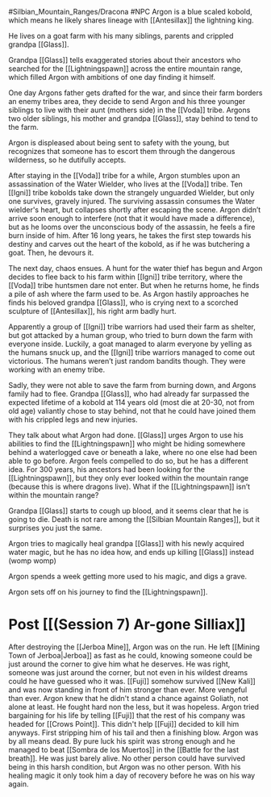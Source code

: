 #Silbian_Mountain_Ranges/Dracona #NPC 
Argon is a blue scaled kobold, which means he likely shares lineage with [[Antesillax]] the lightning king.

He lives on a goat farm with his many siblings, parents and crippled grandpa [[Glass]].

Grandpa [[Glass]] tells exaggerated stories about their ancestors who searched for the [[Lightningspawn]] across the entire mountain range, which filled Argon with ambitions of one day finding it himself.

One day Argons father gets drafted for the war, and since their farm borders an enemy tribes area, they decide to send Argon and his three younger siblings to live with their aunt (mothers side) in the [[Voda]] tribe. Argons two older siblings, his mother and grandpa [[Glass]], stay behind to tend to the farm.

Argon is displeased about being sent to safety with the young, but recognizes that someone has to escort them through the dangerous wilderness, so he dutifully accepts.

After staying in the [[Voda]] tribe for a while, Argon stumbles upon an assassination of the Water Wielder, who lives at the [[Voda]] tribe. Ten [[Igni]] tribe kobolds take down the strangely unguarded Wielder, but only one survives, gravely injured. The surviving assassin consumes the Water wielder's heart, but collapses shortly after escaping the scene. Argon didn’t arrive soon enough to interfere (not that it would have made a difference), but as he looms over the unconscious body of the assassin, he feels a fire burn inside of him. After 16 long years, he takes the first step towards his destiny and carves out the heart of the kobold, as if he was butchering a goat. Then, he devours it.

The next day, chaos ensues. A hunt for the water thief has begun and Argon decides to flee back to his farm within [[Igni]] tribe territory, where the [[Voda]] tribe huntsmen dare not enter. But when he returns home, he finds a pile of ash where the farm used to be. As Argon hastily approaches he finds his beloved grandpa [[Glass]], who is crying next to a scorched sculpture of [[Antesillax]], his right arm badly hurt.

Apparently a group of [[Igni]] tribe warriors had used their farm as shelter, but got attacked by a human group, who tried to burn down the farm with everyone inside. Luckily, a goat managed to alarm everyone by yelling as the humans snuck up, and the [[Igni]] tribe warriors managed to come out victorious. The humans weren’t just random bandits though. They were working with an enemy tribe.

Sadly, they were not able to save the farm from burning down, and Argons family had to flee. Grandpa [[Glass]], who had already far surpassed the expected lifetime of a kobold at 114 years old (most die at 20-30, not from old age) valiantly chose to stay behind, not that he could have joined them with his crippled legs and new injuries.

They talk about what Argon had done. [[Glass]] urges Argon to use his abilities to find the [[Lightningspawn]] who might be hiding somewhere behind a waterlogged cave or beneath a lake, where no one else had been able to go before. Argon feels compelled to do so, but he has a different idea. For 300 years, his ancestors had been looking for the [[Lightningspawn]], but they only ever looked within the mountain range (because this is where dragons live). What if the [[Lightningspawn]] isn’t within the mountain range?

Grandpa [[Glass]] starts to cough up blood, and it seems clear that he is going to die. Death is not rare among the [[Silbian Mountain Ranges]], but it surprises you just the same.

Argon tries to magically heal grandpa [[Glass]] with his newly acquired water magic, but he has no idea how, and ends up killing [[Glass]] instead (womp womp)

Argon spends a week getting more used to his magic, and digs a grave.

Argon sets off on his journey to find the [[Lightningspawn]].

# Post [[(Session 7) Ar-gone Silliax]]
After destroying the [[Jerboa Mine]], Argon was on the run. He left [[Mining Town of Jerboa|Jerboa]] as fast as he could, knowing someone could be just around the corner to give him what he deserves. He was right, someone was just around the corner, but not even in his wildest dreams could he have guessed who it was. [[Fuji]] somehow survived [[New Kali]] and was now standing in front of him stronger than ever. More vengeful than ever. Argon knew that he didn't stand a chance against Goliath, not alone at least. He fought hard non the less, but it was hopeless. Argon tried bargaining for his life by telling [[Fuji]] that the rest of his company was headed for [[Crows Point]]. This didn't help [[Fuji]] decided to kill him anyways. First stripping him of his tail and then a finishing blow. Argon was by all means dead. By pure luck his spirit was strong enough and he managed to beat [[Sombra de los Muertos]] in the [[Battle for the last breath]]. He was just barely alive. No other person could have survived being in this harsh condition, but Argon was no other person. With his healing magic it only took him a day of recovery before he was on his way again.